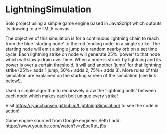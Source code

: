 # LightningSimulation

Solo project using a simple game engine based in JavaScript which outputs its drawing to a HTML5 canvas. 

The objective of this simulation is for a continuous lightning chain to reach from the blue 'starting node' to the red 'ending node' in a single strike. The starting node will emit a single jump to a random nearby orb on a set time cycle. Each lightning strike on node will generate 25% 'power' to that node which will slowly drain over time. When a node is struck by lightning and its power is over a certain threshold, it will add another 'jump' for that lightning strike (25%+ adds 1 jump, 50%+ adds 2, 75%+ adds 3). More rules of this simulation are explained on the starting screen of the simulation (see link below!).

Used a simple algorithm to recursively draw the 'lightning bolts' between each node which makes each bolt unique every strike!


Visit https://ryanchansen.github.io/LightningSimulation/ to see the code in action!

Game engine sourced from Google engineer Seth Ladd: 
https://www.youtube.com/watch?v=yEocRtn_j9s
